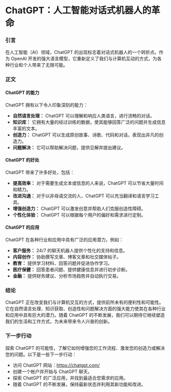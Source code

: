 # ChatGPT：人工智能对话式机器人的革命

### 引言

在人工智能（AI）领域，ChatGPT 的出现标志着对话式机器人的一个转折点。作为 OpenAI 开发的强大语言模型，它重新定义了我们与计算机互动的方式，为各种行业和个人带来了无限可能。

### 正文

#### ChatGPT 的能力

ChatGPT 拥有以下令人印象深刻的能力：

- **自然语言处理：** ChatGPT 可以理解和响应人类语言，进行流畅的对话。
- **知识库：** 它拥有大量的经过训练的数据，使其能够回答广泛的问题并生成信息丰富的文本。
- **创造力：** ChatGPT 可以生成原创故事、诗歌、代码和对话，表现出非凡的创造力。
- **问题解决：** 它可以帮助解决问题，提供见解并提出建议。

#### ChatGPT 的好处

ChatGPT 带来了许多好处，包括：

- **提高效率：** 对于需要生成文本或信息的人来说，ChatGPT 可以节省大量时间和精力。
- **改进沟通：** 对于以非母语交流的人，ChatGPT 可以充当翻译和语言学习工具。
- **增强创造力：** ChatGPT 可以激发创意并帮助人们克服创造性障碍。
- **个性化体验：** ChatGPT 可以根据每个用户的偏好和需求进行定制。

#### ChatGPT 的应用

ChatGPT 在各种行业和应用中具有广泛的应用潜力，例如：

- **客户服务：** 24/7 的聊天机器人提供个性化的支持和信息。
- **内容创作：** 协助撰写文章、博客文章和社交媒体帖子。
- **教育：** 提供学习材料、回答问题并促进协作学习。
- **医疗保健：** 回答患者问题、提供健康信息并进行初步诊断。
- **金融：** 提供财务建议、分析市场趋势并自动执行交易。

### 结论

ChatGPT 正在改变我们与计算机交互的方式，提供前所未有的便利性和可能性。它在自然语言处理、知识获取、创造性和问题解决方面的强大能力使其在各种行业和应用中具有巨大的潜力。随着 ChatGPT 的不断发展，我们可以期待它继续塑造我们的生活和工作方式，为未来带来令人兴奋的创新。

### 下一步行动

探索 ChatGPT 的可能性，了解它如何增强您的工作流程、激发您的创造力或解决您的问题。以下是一些下一步行动：

- 访问 ChatGPT 网站：https://chatgpt.com/
- 创建一个帐户并开始与 ChatGPT 聊天。
- 探索 ChatGPT 的广泛应用，并找到最适合您需求的应用。
- 随着 ChatGPT 的不断发展，保持最新状态并利用其新功能和改进。
